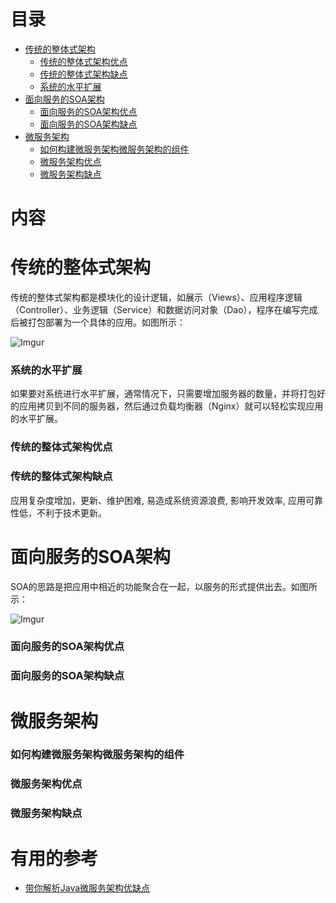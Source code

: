 # 目录

* [传统的整体式架构](#传统的整体式架构)
  * [传统的整体式架构优点](#传统的整体式架构优点)
  * [传统的整体式架构缺点](#传统的整体式架构缺点)
  * [系统的水平扩展](#系统的水平扩展)
* [面向服务的SOA架构](#面向服务的SOA架构)
  * [面向服务的SOA架构优点](#面向服务的SOA架构优点)
  * [面向服务的SOA架构缺点](#面向服务的SOA架构缺点)
* [微服务架构](#微服务架构)
  * [如何构建微服务架构微服务架构的组件](#如何构建微服务架构微服务架构的组件)
  * [微服务架构优点](#微服务架构优点)
  * [微服务架构缺点](#微服务架构缺点)


# 内容

# 传统的整体式架构

传统的整体式架构都是模块化的设计逻辑，如展示（Views）、应用程序逻辑（Controller）、业务逻辑（Service）和数据访问对象（Dao），程序在编写完成后被打包部署为一个具体的应用。如图所示：


  ![Imgur](https://farm5.staticflickr.com/4854/32646763088_67e7fcf9b5_o.jpg)

### 系统的水平扩展

如果要对系统进行水平扩展，通常情况下，只需要增加服务器的数量，并将打包好的应用拷贝到不同的服务器，然后通过负载均衡器（Nginx）就可以轻松实现应用的水平扩展。

### 传统的整体式架构优点
### 传统的整体式架构缺点

   应用复杂度增加，更新、维护困难, 易造成系统资源浪费, 影响开发效率, 应用可靠性低，不利于技术更新。

# 面向服务的SOA架构

  SOA的思路是把应用中相近的功能聚合在一起，以服务的形式提供出去。如图所示：

  ![Imgur](https://farm8.staticflickr.com/7859/46468038632_ec5a5f9970_o.jpg)
  
  
### 面向服务的SOA架构优点
### 面向服务的SOA架构缺点

# 微服务架构

### 如何构建微服务架构微服务架构的组件
### 微服务架构优点
### 微服务架构缺点

# 有用的参考

   * [带你解析Java微服务架构优缺点](https://mp.weixin.qq.com/s/GWb7-nQkvDn3jZ5p70hGsQ)

